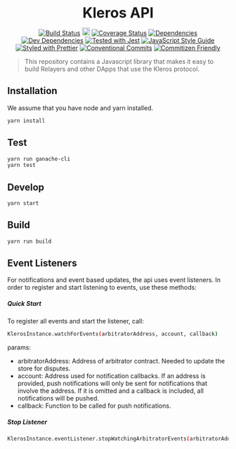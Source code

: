 <p align="center">
  <b style="font-size: 32px;">Kleros API</b>
</p>

<p align="center">
  <a href="https://travis-ci.org/kleros/kleros-api"><img src="https://travis-ci.org/kleros/kleros-api.svg?branch=master" alt="Build Status"></a>
  <a href="https://badge.fury.io/js/kleros-api"><img src="https://badge.fury.io/js/kleros-api.svg" alt="npm version" height="18"></a>
  <a href="https://coveralls.io/github/kleros/kleros-api?branch=master"><img src="https://coveralls.io/repos/github/kleros/kleros-api/badge.svg?branch=master" alt="Coverage Status"></a>
  <a href="https://david-dm.org/kleros/kleros-api"><img src="https://david-dm.org/kleros/kleros-api.svg" alt="Dependencies"></a>
  <a href="https://david-dm.org/kleros/kleros-api?type=dev"><img src="https://david-dm.org/kleros/kleros-api/dev-status.svg" alt="Dev Dependencies"></a>
  <a href="https://github.com/facebook/jest"><img src="https://img.shields.io/badge/tested_with-jest-99424f.svg" alt="Tested with Jest"></a>
  <a href="https://standardjs.com"><img src="https://img.shields.io/badge/code_style-standard-brightgreen.svg" alt="JavaScript Style Guide"></a>
  <a href="https://github.com/prettier/prettier"><img src="https://img.shields.io/badge/styled_with-prettier-ff69b4.svg" alt="Styled with Prettier"></a>
  <a href="https://conventionalcommits.org"><img src="https://img.shields.io/badge/Conventional%20Commits-1.0.0-yellow.svg" alt="Conventional Commits"></a>
  <a href="http://commitizen.github.io/cz-cli/"><img src="https://img.shields.io/badge/commitizen-friendly-brightgreen.svg" alt="Commitizen Friendly"></a>
</p>

> This repository contains a Javascript library that makes it easy to build Relayers and other DApps that use the Kleros protocol.

## Installation

We assume that you have node and yarn installed.

```sh
yarn install
```

## Test

```sh
yarn run ganache-cli
yarn test
```

## Develop

```sh
yarn start
```

## Build

```sh
yarn run build
```

## Event Listeners

For notifications and event based updates, the api uses event listeners. In order to register and start listening to events, use these methods:

##### Quick Start

To register all events and start the listener, call:

```sh
KlerosInstance.watchForEvents(arbitratorAddress, account, callback)
```

params:

* arbitratorAddress: Address of arbitrator contract. Needed to update the store for disputes.
* account: <optional> Address used for notification callbacks. If an address is provided, push notifications will only be sent for notifications that involve the address. If it is omitted and a callback is included, all notifications will be pushed.
* callback: <optional> Function to be called for push notifications.

##### Stop Listener

```sh
KlerosInstance.eventListener.stopWatchingArbitratorEvents(arbitratorAddress)
```
